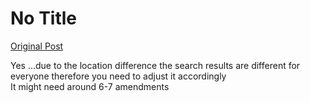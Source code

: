 # No Title

[Original Post](https://discourse.onlinedegree.iitm.ac.in/t/165959/201)

<p>Yes …due to the location difference the search results are different for everyone therefore you need to adjust it accordingly<br>
It might need around 6-7 amendments</p>